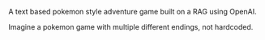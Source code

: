 A text based pokemon style adventure game built on a RAG using OpenAI.

Imagine a pokemon game with multiple different endings, not hardcoded.
